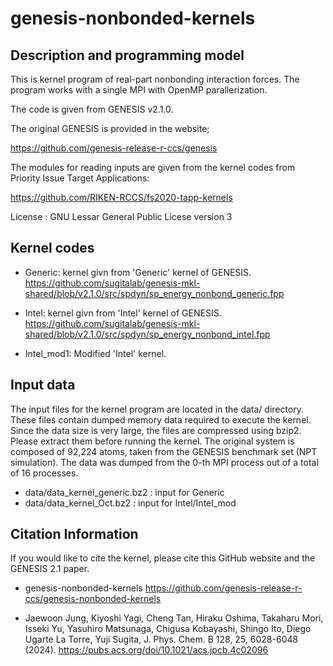 # genesis-nonbonded-kernels

## Description and programming model

This is kernel program of real-part nonbonding interaction forces. The program works with a single MPI with OpenMP parallerization.

The code is given from GENESIS v2.1.0. 

The original GENESIS is provided in the website;

https://github.com/genesis-release-r-ccs/genesis

The modules for reading inputs are given from the kernel codes from Priority Issue Target Applications:

https://github.com/RIKEN-RCCS/fs2020-tapp-kernels

License : GNU Lessar General Public Licese version 3

## Kernel codes

- Generic: kernel givn from 'Generic' kernel of GENESIS. https://github.com/sugitalab/genesis-mkl-shared/blob/v2.1.0/src/spdyn/sp_energy_nonbond_generic.fpp

- Intel: kernel givn from 'Intel' kernel of GENESIS. https://github.com/sugitalab/genesis-mkl-shared/blob/v2.1.0/src/spdyn/sp_energy_nonbond_intel.fpp
- Intel_mod1: Modified 'Intel' kernel.

## Input data

The input files for the kernel program are located in the data/ directory. 
These files contain dumped memory data required to execute the kernel. 
Since the data size is very large, the files are compressed using bzip2. 
Please extract them before running the kernel.
The original system is composed of 92,224 atoms, taken from the GENESIS 
benchmark set (NPT simulation). 
The data was dumped from the 0-th MPI process out of a total of 16 processes.

 - data/data_kernel_generic.bz2 : input for Generic
 - data/data_kernel_Oct.bz2 : input for Intel/Intel_mod

## Citation Information
If you would like to cite the kernel, please cite this GitHub website and the GENESIS 2.1 paper.


- genesis-nonbonded-kernels https://github.com/genesis-release-r-ccs/genesis-nonbonded-kernels

- Jaewoon Jung, Kiyoshi Yagi, Cheng Tan, Hiraku Oshima, Takaharu Mori, Isseki Yu, Yasuhiro Matsunaga, Chigusa Kobayashi, Shingo Ito, Diego Ugarte La Torre, Yuji Sugita, J. Phys. Chem. B 128, 25, 6028-6048 (2024). https://pubs.acs.org/doi/10.1021/acs.jpcb.4c02096
